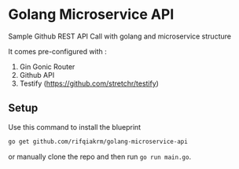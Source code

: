 # Golang Microservice API

Sample Github REST API Call with golang and microservice structure

It comes pre-configured with :

1. Gin Gonic Router
2. Github API
3. Testify (https://github.com/stretchr/testify)

## Setup

Use this command to install the blueprint

```bash
go get github.com/rifqiakrm/golang-microservice-api
```

or manually clone the repo and then run `go run main.go`.
